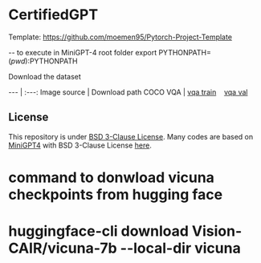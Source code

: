 # CertifiedGPT

Template: https://github.com/moemen95/Pytorch-Project-Template

-- to execute in MiniGPT-4 root folder 
export PYTHONPATH=$(pwd):$PYTHONPATH

Download the dataset

--- | :---:
Image source | Download path
COCO VQA | <a href="https://storage.googleapis.com/sfr-vision-language-research/LAVIS/datasets/vqav2/vqa_train.json">vqa train</a> &nbsp;&nbsp;  <a href="https://storage.googleapis.com/sfr-vision-language-research/LAVIS/datasets/vqav2/vqa_val.json"> vqa val</a>


## License
This repository is under [BSD 3-Clause License](LICENSE.md).
Many codes are based on [MiniGPT4](https://github.com/Vision-CAIR/MiniGPT-4) with 
BSD 3-Clause License [here](LICENSE_MiniGPT-4.md).

# command to donwload vicuna checkpoints from hugging face
# huggingface-cli download Vision-CAIR/vicuna-7b --local-dir vicuna

